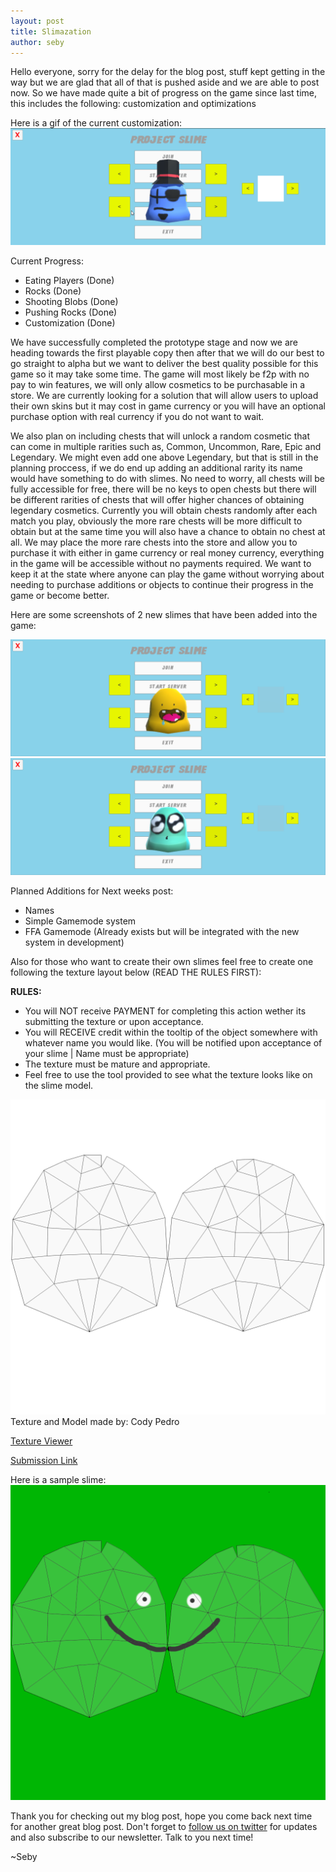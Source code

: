 ```yaml
---
layout: post
title: Slimazation
author: seby
---
```


Hello everyone, sorry for the delay for the blog post, stuff kept getting in the way but we are glad that all of that is pushed aside and we are able to post now. 
So we have made quite a bit of progress on the game since last time, this includes the following: customization and optimizations

Here is a gif of the current customization:
![](../img/posts/slimeInitCustomization/2016-04-02_01-14-05.gif)

Current Progress:

- Eating Players (Done)
- Rocks (Done)
- Shooting Blobs (Done)
- Pushing Rocks (Done)
- Customization (Done)

We have successfully completed the prototype stage and now we are heading towards the first playable copy then after that we will do our best to go straight to alpha but we want to deliver the best quality possible for this game so it may take some time.
The game will most likely be f2p with no pay to win features, we will only allow cosmetics to be purchasable in a store. We are currently looking for a solution that will allow users to upload their own skins but it may cost in game currency or you will have an optional
purchase option with real currency if you do not want to wait.

We also plan on including chests that will unlock a random cosmetic that can come in multiple rarities such as, Common, Uncommon, Rare, Epic and Legendary. We might even add one above Legendary, but that is still in the planning proccess,
if we do end up adding an additional rarity its name would have something to do with slimes. No need to worry, all chests will be fully accessible for free, there will be no keys to open chests but there will be different rarities of chests
that will offer higher chances of obtaining legendary cosmetics. Currently you will obtain chests randomly after each match you play, obviously the more rare chests will be more difficult to obtain but at the same time you will also have a
chance to obtain no chest at all. We may place the more rare chests into the store and allow you to purchase it with either in game currency or real money currency, everything in the game will be accessible without no payments required.
We want to keep it at the state where anyone can play the game without worrying about needing to purchase additions or objects to continue their progress in the game or become better. 

Here are some screenshots of 2 new slimes that have been added into the game:

![](../img/posts/slimeInitCustomization/2016-04-03_01-01-15.png)
![](../img/posts/slimeInitCustomization/2016-04-03_01-01-49.png)

Planned Additions for Next weeks post:

- Names
- Simple Gamemode system
- FFA Gamemode (Already exists but will be integrated with the new system in development)

Also for those who want to create their own slimes feel free to create one following the texture layout below (READ THE RULES FIRST):

**RULES:**

- You will NOT receive PAYMENT for completing this action wether its submitting the texture or upon acceptance.
- You will RECEIVE credit within the tooltip of the object somewhere with whatever name you would like. (You will be notified upon acceptance of your slime | Name must be appropriate)
- The texture must be mature and appropriate.
- Feel free to use the tool provided to see what the texture looks like on the slime model.

![](../img/posts/slimeInitCustomization/slimeuv.png)
Texture and Model made by: Cody Pedro

[Texture Viewer](http://wolftechgames.com/downloads/SlimeViewer.zip)

[Submission Link](https://dbinbox.com/SlimeSubmission)

Here is a sample slime:
![](../img/posts/slimeInitCustomization/slimesample.png)

Thank you for checking out my blog post, hope you come back next time for another great blog post. Don't forget to [follow us on twitter](http://twitter.com/WolfTechGames) for updates and also subscribe to our newsletter. Talk to you next time!

~Seby
